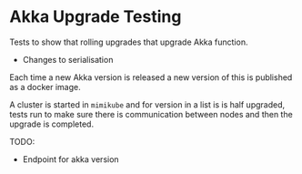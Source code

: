 # Akka Upgrade Testing

Tests to show that rolling upgrades that upgrade Akka function.

* Changes to serialisation

Each time a new Akka version is released a new version of this is published
as a docker image. 

A cluster is started in `mimikube` and for version in a list is is half upgraded,
tests run to make sure there is communication between nodes and then the upgrade
is completed.

TODO:
* Endpoint for akka version
